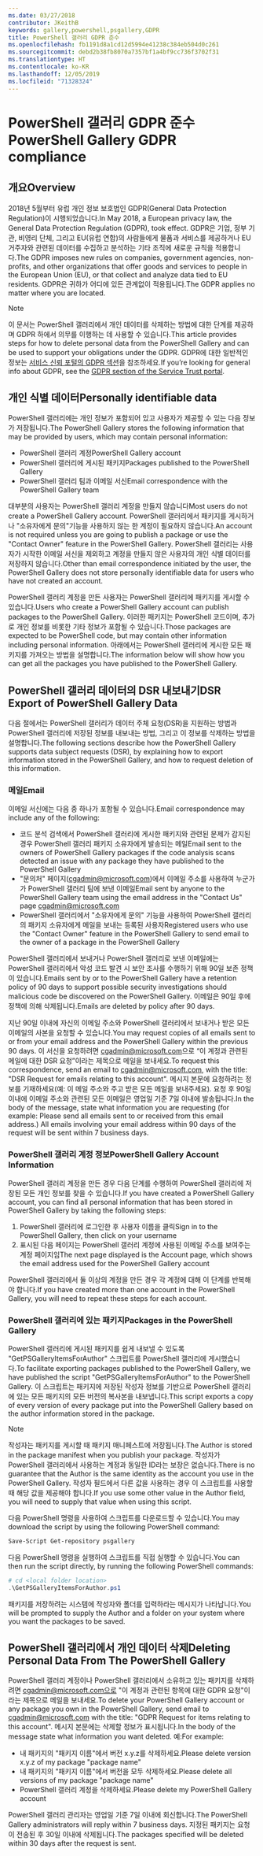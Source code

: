 ```yaml
---
ms.date: 03/27/2018
contributor: JKeithB
keywords: gallery,powershell,psgallery,GDPR
title: PowerShell 갤러리 GDPR 준수
ms.openlocfilehash: fb1191d8a1cd12d5994e41238c384eb504d0c261
ms.sourcegitcommit: debd2b38fb8070a7357bf1a4bf9cc736f3702f31
ms.translationtype: HT
ms.contentlocale: ko-KR
ms.lasthandoff: 12/05/2019
ms.locfileid: "71328324"
---
```

# <a name="powershell-gallery-gdpr-compliance"></a><span data-ttu-id="c644e-103">PowerShell 갤러리 GDPR 준수</span><span class="sxs-lookup"><span data-stu-id="c644e-103">PowerShell Gallery GDPR compliance</span></span>

## <a name="overview"></a><span data-ttu-id="c644e-104">개요</span><span class="sxs-lookup"><span data-stu-id="c644e-104">Overview</span></span>

<span data-ttu-id="c644e-105">2018년 5월부터 유럽 개인 정보 보호법인 GDPR(General Data Protection Regulation)이 시행되었습니다.</span><span class="sxs-lookup"><span data-stu-id="c644e-105">In May 2018, a European privacy law, the General Data Protection Regulation (GDPR), took effect.</span></span>
<span data-ttu-id="c644e-106">GDPR은 기업, 정부 기관, 비영리 단체, 그리고 EU(유럽 연합)의 사람들에게 물품과 서비스를 제공하거나 EU 거주자와 관련된 데이터를 수집하고 분석하는 기타 조직에 새로운 규칙을 적용합니다.</span><span class="sxs-lookup"><span data-stu-id="c644e-106">The GDPR imposes new rules on companies, government agencies, non-profits, and other organizations that offer goods and services to people in the European Union (EU), or that collect and analyze data tied to EU residents.</span></span>
<span data-ttu-id="c644e-107">GDPR은 귀하가 어디에 있든 관계없이 적용됩니다.</span><span class="sxs-lookup"><span data-stu-id="c644e-107">The GDPR applies no matter where you are located.</span></span>

> [!NOTE]
> <span data-ttu-id="c644e-108">이 문서는 PowerShell 갤러리에서 개인 데이터를 삭제하는 방법에 대한 단계를 제공하며 GDPR 하에서 의무를 이행하는 데 사용할 수 있습니다.</span><span class="sxs-lookup"><span data-stu-id="c644e-108">This article provides steps for how to delete personal data from the PowerShell Gallery and can be used to support your obligations under the GDPR.</span></span> <span data-ttu-id="c644e-109">GDPR에 대한 일반적인 정보는 [서비스 신뢰 포털의 GDPR 섹션](https://servicetrust.microsoft.com/ViewPage/GDPRGetStarted)을 참조하세요.</span><span class="sxs-lookup"><span data-stu-id="c644e-109">If you’re looking for general info about GDPR, see the [GDPR section of the Service Trust portal](https://servicetrust.microsoft.com/ViewPage/GDPRGetStarted).</span></span>

## <a name="personally-identifiable-data"></a><span data-ttu-id="c644e-110">개인 식별 데이터</span><span class="sxs-lookup"><span data-stu-id="c644e-110">Personally identifiable data</span></span>

<span data-ttu-id="c644e-111">PowerShell 갤러리에는 개인 정보가 포함되어 있고 사용자가 제공할 수 있는 다음 정보가 저장됩니다.</span><span class="sxs-lookup"><span data-stu-id="c644e-111">The PowerShell Gallery stores the following information that may be provided by users, which may contain personal information:</span></span>

- <span data-ttu-id="c644e-112">PowerShell 갤러리 계정</span><span class="sxs-lookup"><span data-stu-id="c644e-112">PowerShell Gallery account</span></span>
- <span data-ttu-id="c644e-113">PowerShell 갤러리에 게시된 패키지</span><span class="sxs-lookup"><span data-stu-id="c644e-113">Packages published to the PowerShell Gallery</span></span>
- <span data-ttu-id="c644e-114">PowerShell 갤러리 팀과 이메일 서신</span><span class="sxs-lookup"><span data-stu-id="c644e-114">Email correspondence with the PowerShell Gallery team</span></span>

<span data-ttu-id="c644e-115">대부분의 사용자는 PowerShell 갤러리 계정을 만들지 않습니다</span><span class="sxs-lookup"><span data-stu-id="c644e-115">Most users do not create a PowerShell Gallery account.</span></span>
<span data-ttu-id="c644e-116">PowerShell 갤러리에서 패키지를 게시하거나 "소유자에게 문의"기능을 사용하지 않는 한 계정이 필요하지 않습니다.</span><span class="sxs-lookup"><span data-stu-id="c644e-116">An account is not required unless you are going to publish a package or use the "Contact Owner" feature in the PowerShell Gallery.</span></span>
<span data-ttu-id="c644e-117">PowerShell 갤러리는 사용자가 시작한 이메일 서신을 제외하고 계정을 만들지 않은 사용자의 개인 식별 데이터를 저장하지 않습니다.</span><span class="sxs-lookup"><span data-stu-id="c644e-117">Other than email correspondence initiated by the user, the PowerShell Gallery does not store personally identifiable data for users who have not created an account.</span></span>

<span data-ttu-id="c644e-118">PowerShell 갤러리 계정을 만든 사용자는 PowerShell 갤러리에 패키지를 게시할 수 있습니다.</span><span class="sxs-lookup"><span data-stu-id="c644e-118">Users who create a PowerShell Gallery account can publish packages to the PowerShell Gallery.</span></span>
<span data-ttu-id="c644e-119">이러한 패키지는 PowerShell 코드이며, 추가로 개인 정보를 비롯한 기타 정보가 포함될 수 있습니다.</span><span class="sxs-lookup"><span data-stu-id="c644e-119">Those packages are expected to be PowerShell code, but may contain other information including personal information.</span></span>
<span data-ttu-id="c644e-120">아래에서는 PowerShell 갤러리에 게시한 모든 패키지를 가져오는 방법을 설명합니다.</span><span class="sxs-lookup"><span data-stu-id="c644e-120">The information below will show how you can get all the packages you have published to the PowerShell Gallery.</span></span>

## <a name="dsr-export-of-powershell-gallery-data"></a><span data-ttu-id="c644e-121">PowerShell 갤러리 데이터의 DSR 내보내기</span><span class="sxs-lookup"><span data-stu-id="c644e-121">DSR Export of PowerShell Gallery Data</span></span>

<span data-ttu-id="c644e-122">다음 절에서는 PowerShell 갤러리가 데이터 주체 요청(DSR)을 지원하는 방법과 PowerShell 갤러리에 저장된 정보를 내보내는 방법, 그리고 이 정보를 삭제하는 방법을 설명합니다.</span><span class="sxs-lookup"><span data-stu-id="c644e-122">The following sections describe how the PowerShell Gallery supports data subject requests (DSR), by explaining how to export information stored in the PowerShell Gallery, and how to request deletion of this information.</span></span>

### <a name="email"></a><span data-ttu-id="c644e-123">메일</span><span class="sxs-lookup"><span data-stu-id="c644e-123">Email</span></span>

<span data-ttu-id="c644e-124">이메일 서신에는 다음 중 하나가 포함될 수 있습니다.</span><span class="sxs-lookup"><span data-stu-id="c644e-124">Email correspondence may include any of the following:</span></span>

- <span data-ttu-id="c644e-125">코드 분석 검색에서 PowerShell 갤러리에 게시한 패키지와 관련된 문제가 감지된 경우 PowerShell 갤러리 패키지 소유자에게 발송되는 메일</span><span class="sxs-lookup"><span data-stu-id="c644e-125">Email sent to the owners of PowerShell Gallery packages if the code analysis scans detected an issue with any package they have published to the PowerShell Gallery</span></span>
- <span data-ttu-id="c644e-126">"문의처" 페이지([cgadmin@microsoft.com](mailto:cgadmin@microsoft.com))에서 이메일 주소를 사용하여 누군가가 PowerShell 갤러리 팀에 보낸 이메일</span><span class="sxs-lookup"><span data-stu-id="c644e-126">Email sent by anyone to the PowerShell Gallery team using the email address in the "Contact Us" page [cgadmin@microsoft.com](mailto:cgadmin@microsoft.com)</span></span>
- <span data-ttu-id="c644e-127">PowerShell 갤러리에서 "소유자에게 문의" 기능을 사용하여 PowerShell 갤러리의 패키지 소유자에게 메일을 보내는 등록된 사용자</span><span class="sxs-lookup"><span data-stu-id="c644e-127">Registered users who use the "Contact Owner" feature in the PowerShell Gallery to send email to the owner of a package in the PowerShell Gallery</span></span>

<span data-ttu-id="c644e-128">PowerShell 갤러리에서 보내거나 PowerShell 갤러리로 보낸 이메일에는 PowerShell 갤러리에서 악성 코드 발견 시 보안 조사를 수행하기 위해 90일 보존 정책이 있습니다.</span><span class="sxs-lookup"><span data-stu-id="c644e-128">Emails sent by or to the PowerShell Gallery have a retention policy of 90 days to support possible security investigations should malicious code be discovered on the PowerShell Gallery.</span></span>
<span data-ttu-id="c644e-129">이메일은 90일 후에 정책에 의해 삭제됩니다.</span><span class="sxs-lookup"><span data-stu-id="c644e-129">Emails are deleted by policy after 90 days.</span></span>

<span data-ttu-id="c644e-130">지난 90일 이내에 자신의 이메일 주소와 PowerShell 갤러리에서 보내거나 받은 모든 이메일의 사본을 요청할 수 있습니다.</span><span class="sxs-lookup"><span data-stu-id="c644e-130">You may request copies of all emails sent to or from your email address and the PowerShell Gallery within the previous 90 days.</span></span>
<span data-ttu-id="c644e-131">이 서신을 요청하려면 [cgadmin@microsoft.com](mailto:cgadmin@microsoft.com)으로 “이 계정과 관련된 메일에 대한 DSR 요청”이라는 제목으로 메일을 보내세요.</span><span class="sxs-lookup"><span data-stu-id="c644e-131">To request this correspondence, send an email to [cgadmin@microsoft.com](mailto:cgadmin@microsoft.com), with the title: "DSR Request for emails relating to this account".</span></span>
<span data-ttu-id="c644e-132">메시지 본문에 요청하려는 정보를 기재하세요(예: 이 메일 주소와 주고 받은 모든 메일을 보내주세요). 요청 후 90일 이내에 이메일 주소와 관련된 모든 이메일은 영업일 기준 7일 이내에 발송됩니다.</span><span class="sxs-lookup"><span data-stu-id="c644e-132">In the body of the message, state what information you are requesting (for example: Please send all emails sent to or received from this email address.) All emails involving your email address within 90 days of the request will be sent within 7 business days.</span></span>

### <a name="powershell-gallery-account-information"></a><span data-ttu-id="c644e-133">PowerShell 갤러리 계정 정보</span><span class="sxs-lookup"><span data-stu-id="c644e-133">PowerShell Gallery Account Information</span></span>

<span data-ttu-id="c644e-134">PowerShell 갤러리 계정을 만든 경우 다음 단계를 수행하여 PowerShell 갤러리에 저장된 모든 개인 정보를 찾을 수 있습니다.</span><span class="sxs-lookup"><span data-stu-id="c644e-134">If you have created a PowerShell Gallery account, you can find all personal information that has been stored in PowerShell Gallery by taking the following steps:</span></span>

1. <span data-ttu-id="c644e-135">PowerShell 갤러리에 로그인한 후 사용자 이름을 클릭</span><span class="sxs-lookup"><span data-stu-id="c644e-135">Sign in to the PowerShell Gallery, then click on your username</span></span>
2. <span data-ttu-id="c644e-136">표시된 다음 페이지는 PowerShell 갤러리 계정에 사용된 이메일 주소를 보여주는 계정 페이지임</span><span class="sxs-lookup"><span data-stu-id="c644e-136">The next page displayed is the Account page, which shows the email address used for the PowerShell Gallery account</span></span>

<span data-ttu-id="c644e-137">PowerShell 갤러리에서 둘 이상의 계정을 만든 경우 각 계정에 대해 이 단계를 반복해야 합니다.</span><span class="sxs-lookup"><span data-stu-id="c644e-137">If you have created more than one account in the PowerShell Gallery, you will need to repeat these steps for each account.</span></span>

### <a name="packages-in-the-powershell-gallery"></a><span data-ttu-id="c644e-138">PowerShell 갤러리에 있는 패키지</span><span class="sxs-lookup"><span data-stu-id="c644e-138">Packages in the PowerShell Gallery</span></span>

<span data-ttu-id="c644e-139">PowerShell 갤러리에 게시된 패키지를 쉽게 내보낼 수 있도록 "GetPSGalleryItemsForAuthor" 스크립트를 PowerShell 갤러리에 게시했습니다.</span><span class="sxs-lookup"><span data-stu-id="c644e-139">To facilitate exporting packages published to the PowerShell Gallery, we have published the script "GetPSGalleryItemsForAuthor" to the PowerShell Gallery.</span></span>
<span data-ttu-id="c644e-140">이 스크립트는 패키지에 저장된 작성자 정보를 기반으로 PowerShell 갤러리에 있는 모든 패키지의 모든 버전의 복사본을 내보냅니다.</span><span class="sxs-lookup"><span data-stu-id="c644e-140">This script exports a copy of every version of every package put into the PowerShell Gallery based on the author information stored in the package.</span></span>

> [!NOTE]
> <span data-ttu-id="c644e-141">작성자는 패키지를 게시할 때 패키지 매니페스트에 저장됩니다.</span><span class="sxs-lookup"><span data-stu-id="c644e-141">The Author is stored in the package manifest when you publish your package.</span></span>
> <span data-ttu-id="c644e-142">작성자가 PowerShell 갤러리에서 사용하는 계정과 동일한 ID라는 보장은 없습니다.</span><span class="sxs-lookup"><span data-stu-id="c644e-142">There is no guarantee that the Author is the same identity as the account you use in the PowerShell Gallery.</span></span>
> <span data-ttu-id="c644e-143">작성자 필드에서 다른 값을 사용하는 경우 이 스크립트를 사용할 때 해당 값을 제공해야 합니다.</span><span class="sxs-lookup"><span data-stu-id="c644e-143">If you use some other value in the Author field, you will need to supply that value when using this script.</span></span>

<span data-ttu-id="c644e-144">다음 PowerShell 명령을 사용하여 스크립트를 다운로드할 수 있습니다.</span><span class="sxs-lookup"><span data-stu-id="c644e-144">You may download the script by using the following PowerShell command:</span></span>

```powershell
Save-Script Get-repository psgallery
```

<span data-ttu-id="c644e-145">다음 PowerShell 명령을 실행하여 스크립트를 직접 실행할 수 있습니다.</span><span class="sxs-lookup"><span data-stu-id="c644e-145">You can then run the script directly, by running the following PowerShell commands:</span></span>

```powershell
# cd <local folder location>
.\GetPSGalleryItemsForAuthor.ps1
```

<span data-ttu-id="c644e-146">패키지를 저장하려는 시스템에 작성자와 폴더를 입력하라는 메시지가 나타납니다.</span><span class="sxs-lookup"><span data-stu-id="c644e-146">You will be prompted to supply the Author and a folder on your system where you want the packages to be saved.</span></span>

## <a name="deleting-personal-data-from-the-powershell-gallery"></a><span data-ttu-id="c644e-147">PowerShell 갤러리에서 개인 데이터 삭제</span><span class="sxs-lookup"><span data-stu-id="c644e-147">Deleting Personal Data From The PowerShell Gallery</span></span>

<span data-ttu-id="c644e-148">PowerShell 갤러리 계정이나 PowerShell 갤러리에서 소유하고 있는 패키지를 삭제하려면 cgadmin@microsoft.com으로 "이 계정과 관련된 항목에 대한 GDPR 요청"이라는 제목으로 메일을 보내세요.</span><span class="sxs-lookup"><span data-stu-id="c644e-148">To delete your PowerShell Gallery account or any package you own in the PowerShell Gallery, send email to cgadmin@microsoft.com with the title: "GDPR Request for items relating to this account".</span></span>
<span data-ttu-id="c644e-149">메시지 본문에는 삭제할 정보가 표시됩니다.</span><span class="sxs-lookup"><span data-stu-id="c644e-149">In the body of the message state what information you want deleted.</span></span> <span data-ttu-id="c644e-150">예:</span><span class="sxs-lookup"><span data-stu-id="c644e-150">For example:</span></span>

- <span data-ttu-id="c644e-151">내 패키지의 "패키지 이름"에서 버전 x.y.z를 삭제하세요.</span><span class="sxs-lookup"><span data-stu-id="c644e-151">Please delete version x.y.z of my package "package name"</span></span>
- <span data-ttu-id="c644e-152">내 패키지의 "패키지 이름"에서 버전을 모두 삭제하세요.</span><span class="sxs-lookup"><span data-stu-id="c644e-152">Please delete all versions of my package "package name"</span></span>
- <span data-ttu-id="c644e-153">PowerShell 갤러리 계정을 삭제하세요.</span><span class="sxs-lookup"><span data-stu-id="c644e-153">Please delete my PowerShell Gallery account</span></span>

<span data-ttu-id="c644e-154">PowerShell 갤러리 관리자는 영업일 기준 7일 이내에 회신합니다.</span><span class="sxs-lookup"><span data-stu-id="c644e-154">The PowerShell Gallery administrators will reply within 7 business days.</span></span>
<span data-ttu-id="c644e-155">지정된 패키지는 요청이 전송된 후 30일 이내에 삭제됩니다.</span><span class="sxs-lookup"><span data-stu-id="c644e-155">The packages specified will be deleted within 30 days after the request is sent.</span></span>
